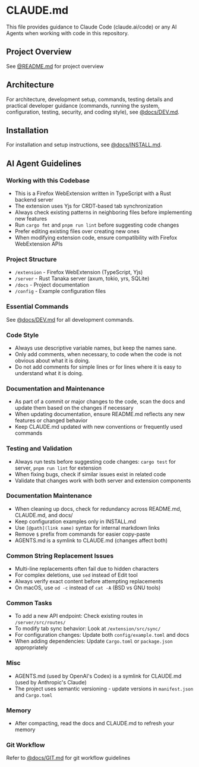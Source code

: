 # CLAUDE.md

This file provides guidance to Claude Code (claude.ai/code) or any AI Agents when working with code in this repository.

## Project Overview

See [@README.md](README.md) for project overview

## Architecture

For architecture, development setup, commands, testing details and practical developer guidance (commands, running the system, configuration, testing, security, and coding style), see [@docs/DEV.md](docs/DEV.md).

## Installation

For installation and setup instructions, see [@docs/INSTALL.md](docs/INSTALL.md).

## AI Agent Guidelines

### Working with this Codebase

- This is a Firefox WebExtension written in TypeScript with a Rust backend server
- The extension uses Yjs for CRDT-based tab synchronization
- Always check existing patterns in neighboring files before implementing new features
- Run `cargo fmt` and `pnpm run lint` before suggesting code changes
- Prefer editing existing files over creating new ones
- When modifying extension code, ensure compatibility with Firefox WebExtension APIs

### Project Structure

- `/extension` - Firefox WebExtension (TypeScript, Yjs)
- `/server` - Rust Tanaka server (axum, tokio, yrs, SQLite)
- `/docs` - Project documentation
- `/config` - Example configuration files

### Essential Commands

See [@docs/DEV.md](docs/DEV.md#8-essential-commands) for all development commands.

### Code Style

- Always use descriptive variable names, but keep the names sane.
- Only add comments, when necessary, to code when the code is not obvious about what it is doing.
- Do not add comments for simple lines or for lines where it is easy to understand what it is doing.

### Documentation and Maintenance

- As part of a commit or major changes to the code, scan the docs and update them based on the changes if necessary
- When updating documentation, ensure README.md reflects any new features or changed behavior
- Keep CLAUDE.md updated with new conventions or frequently used commands

### Testing and Validation

- Always run tests before suggesting code changes: `cargo test` for server, `pnpm run lint` for extension
- When fixing bugs, check if similar issues exist in related code
- Validate that changes work with both server and extension components

### Documentation Maintenance

- When cleaning up docs, check for redundancy across README.md, CLAUDE.md, and docs/
- Keep configuration examples only in INSTALL.md
- Use `[@path](link name)` syntax for internal markdown links
- Remove `$` prefix from commands for easier copy-paste
- AGENTS.md is a symlink to CLAUDE.md (changes affect both)

### Common String Replacement Issues

- Multi-line replacements often fail due to hidden characters
- For complex deletions, use `sed` instead of Edit tool
- Always verify exact content before attempting replacements
- On macOS, use `od -c` instead of `cat -A` (BSD vs GNU tools)

### Common Tasks

- To add a new API endpoint: Check existing routes in `/server/src/routes/`
- To modify tab sync behavior: Look at `/extension/src/sync/`
- For configuration changes: Update both `config/example.toml` and docs
- When adding dependencies: Update `Cargo.toml` or `package.json` appropriately

### Misc

- AGENTS.md (used by OpenAI's Codex) is a symlink for CLAUDE.md (used by Anthropic's Claude)
- The project uses semantic versioning - update versions in `manifest.json` and `Cargo.toml`

### Memory

- After compacting, read the docs and CLAUDE.md to refresh your memory

### Git Workflow

Refer to [@docs/GIT.md](docs/GIT.md) for git workflow guidelines
